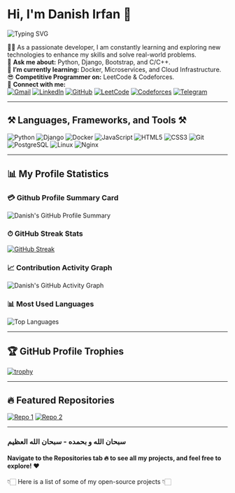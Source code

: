 # Hi, I'm Danish Irfan 👋

![Typing SVG](https://readme-typing-svg.herokuapp.com?font=Roboto&size=25&color=blue&center=true&vCenter=true&width=500&lines=Full+Stack+Developer;Python+%26+Django+Enthusiast;Always+Learning+New+Technologies)

👨‍💻 As a passionate developer, I am constantly learning and exploring new technologies to enhance my skills and solve real-world problems.  
💬 **Ask me about:** Python, Django, Bootstrap, and C/C++.  
🌱 **I’m currently learning:** Docker, Microservices, and Cloud Infrastructure.  
😎 **Competitive Programmer on:** LeetCode & Codeforces.  
🔗 **Connect with me:**  
[![Gmail](https://img.shields.io/badge/Gmail-D14836?style=for-the-badge&logo=gmail&logoColor=white)](mailto:danishuoc@gmail.com)
[![LinkedIn](https://img.shields.io/badge/LinkedIn-0077B5?style=for-the-badge&logo=linkedin&logoColor=white)](https://www.linkedin.com/in/danish-irfan-149830202/)
[![GitHub](https://img.shields.io/badge/GitHub-000?style=for-the-badge&logo=github&logoColor=white)](https://github.com/DanishIrfan1)
[![LeetCode](https://img.shields.io/badge/LeetCode-FFA116?style=for-the-badge&logo=leetcode&logoColor=black)](https://leetcode.com/danishirfan1)
[![Codeforces](https://img.shields.io/badge/Codeforces-1F8ACB?style=for-the-badge&logo=codeforces&logoColor=white)](https://codeforces.com/profile/danishirfan1)
[![Telegram](https://img.shields.io/badge/Telegram-2CA5E0?style=for-the-badge&logo=telegram&logoColor=white)](https://t.me/danishirfan1)

---

## ⚒️ Languages, Frameworks, and Tools ⚒️

![Python](https://img.shields.io/badge/Python-3670A0?style=for-the-badge&logo=python&logoColor=ffdd54)
![Django](https://img.shields.io/badge/Django-092E20?style=for-the-badge&logo=django&logoColor=white)
![Docker](https://img.shields.io/badge/Docker-2496ED?style=for-the-badge&logo=docker&logoColor=white)
![JavaScript](https://img.shields.io/badge/JavaScript-F7DF1E?style=for-the-badge&logo=javascript&logoColor=black)
![HTML5](https://img.shields.io/badge/HTML5-E34F26?style=for-the-badge&logo=html5&logoColor=white)
![CSS3](https://img.shields.io/badge/CSS3-1572B6?style=for-the-badge&logo=css3&logoColor=white)
![Git](https://img.shields.io/badge/Git-F05032?style=for-the-badge&logo=git&logoColor=white)
![PostgreSQL](https://img.shields.io/badge/PostgreSQL-336791?style=for-the-badge&logo=postgresql&logoColor=white)
![Linux](https://img.shields.io/badge/Linux-FCC624?style=for-the-badge&logo=linux&logoColor=black)
![Nginx](https://img.shields.io/badge/Nginx-009639?style=for-the-badge&logo=nginx&logoColor=white)

---

## 📊 My Profile Statistics

### 💳 Github Profile Summary Card
![Danish's GitHub Profile Summary](https://github-profile-summary-cards.vercel.app/api/cards/profile-details?username=danishirfan1&theme=github_dark)

### ⏱ GitHub Streak Stats
[![GitHub Streak](https://github-readme-streak-stats.herokuapp.com/?user=danishirfan1&theme=dark)](https://github.com/DanishIrfan1)

### 📈 Contribution Activity Graph
![Danish's GitHub Activity Graph](https://activity-graph.herokuapp.com/graph?username=danishirfan1&theme=github-dark&hide_border=true)

### 📊 Most Used Languages
![Top Languages](https://github-readme-stats.vercel.app/api/top-langs/?username=danishirfan1&layout=compact&theme=radical)

---

## 🏆 GitHub Profile Trophies
[![trophy](https://github-profile-trophy.vercel.app/?username=danishirfan1&theme=onedark)](https://github.com/ryo-ma/github-profile-trophy)

---

## 🔥 Featured Repositories

[![Repo 1](https://github-readme-stats.vercel.app/api/pin/?username=danishirfan1&repo=repo-name&theme=dark)](https://github.com/DanishIrfan1/repo-name)
[![Repo 2](https://github-readme-stats.vercel.app/api/pin/?username=danishirfan1&repo=another-repo&theme=dark)](https://github.com/DanishIrfan1/another-repo)

---

### سبحان الله و بحمده - سبحان الله العظيم
#### Navigate to the Repositories tab 🔥 to see all my projects, and feel free to explore! ❤
👇🏻 Here is a list of some of my open-source projects 👇🏻
